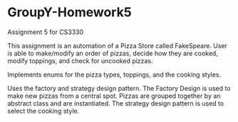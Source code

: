 # GroupY-Homework5
Assignment 5 for CS3330

This assignment is an automation of a Pizza Store called FakeSpeare. 
User is able to make/modify an order of pizzas, decide how they are cooked, modify toppings, and check for uncooked pizzas.

Implements enums for the pizza types, toppings, and the cooking styles.

Uses the factory and strategy design pattern. The Factory Design is used to make new pizzas from a central spot. Pizzas are grouped together by an abstract class and are instantiated.
The strategy design pattern is used to select the cooking style.
